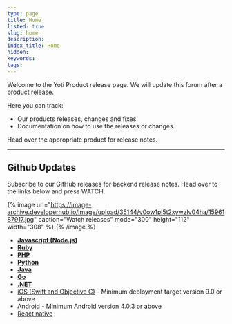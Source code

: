 ```yaml
---
type: page
title: Home
listed: true
slug: home
description: 
index_title: Home
hidden: 
keywords: 
tags: 
---
```


Welcome to the Yoti Product release page. We will update this forum after a product release.

Here you can track:

- Our products releases, changes and fixes. 
- Documentation on how to use the releases or changes.

Head over the appropriate product for release notes. 

---

## Github Updates

Subscribe to our GitHub releases for backend release notes. Head over to the links below and press WATCH.

{% image url="https://image-archive.developerhub.io/image/upload/35144/v0ow1pl5t2xywzlv04ha/1596187917.jpg" caption="Watch releases" mode="300" height="112" width="308" %}
{% /image %}

- **[Javascript (Node.js)](https://github.com/getyoti/yoti-node-sdk/tree/master#running-the-examples)**
- [**Ruby**](https://github.com/getyoti/yoti-ruby-sdk/tree/master#running-the-examples)
- [**PHP**](https://github.com/getyoti/yoti-php-sdk/tree/master#how-to-run-the-examples)
- [**Python**](https://github.com/getyoti/yoti-python-sdk/tree/master#running-the-examples)
- [**Java**](https://github.com/getyoti/yoti-java-sdk/tree/master/yoti-sdk-spring-boot-example)
- **[Go](https://github.com/getyoti/yoti-go-sdk#running-the-profile-example)**
- **[.NET](https://github.com/getyoti/yoti-dotnet-sdk#running-the-profile-examples)**
- [iOS (Swift and Objective C)](https://github.com/getyoti/ios-sdk-button) - Minimum deployment target version 9.0 or above
- [Android](https://github.com/getyoti/android-sdk-button) - Minimum Android version 4.0.3 or above
- [React native](https://github.com/getyoti/react-native-sdk-button)